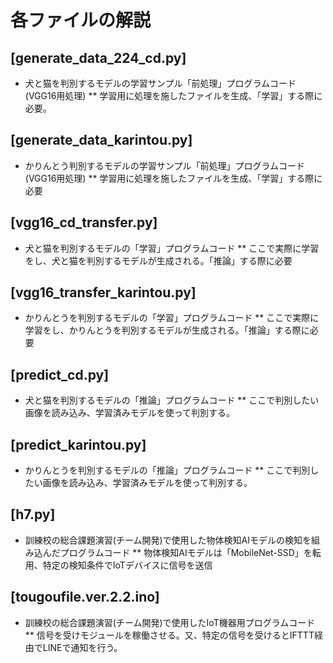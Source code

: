 # 各ファイルの解説

## [generate_data_224_cd.py]
* 犬と猫を判別するモデルの学習サンプル「前処理」プログラムコード(VGG16用処理)
** 学習用に処理を施したファイルを生成、「学習」する際に必要。

## [generate_data_karintou.py]
* かりんとう判別するモデルの学習サンプル「前処理」プログラムコード(VGG16用処理)
** 学習用に処理を施したファイルを生成、「学習」する際に必要

## [vgg16_cd_transfer.py]
* 犬と猫を判別するモデルの「学習」プログラムコード
** ここで実際に学習をし、犬と猫を判別するモデルが生成される。「推論」する際に必要

## [vgg16_transfer_karintou.py]
* かりんとうを判別するモデルの「学習」プログラムコード
** ここで実際に学習をし、かりんとうを判別するモデルが生成される。「推論」する際に必要

## [predict_cd.py]
* 犬と猫を判別するモデルの「推論」プログラムコード
** ここで判別したい画像を読み込み、学習済みモデルを使って判別する。

## [predict_karintou.py]
* かりんとうを判別するモデルの「推論」プログラムコード
** ここで判別したい画像を読み込み、学習済みモデルを使って判別する。

## [h7.py]
* 訓練校の総合課題演習(チーム開発)で使用した物体検知AIモデルの検知を組み込んだプログラムコード
** 物体検知AIモデルは「MobileNet-SSD」を転用、特定の検知条件でIoTデバイスに信号を送信

## [tougoufile.ver.2.2.ino]
* 訓練校の総合課題演習(チーム開発)で使用したIoT機器用プログラムコード
** 信号を受けモジュールを稼働させる。又、特定の信号を受けるとIFTTT経由でLINEで通知を行う。